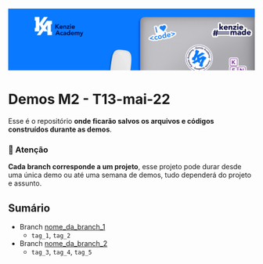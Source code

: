 ![](assets/20220724_114419_Linkedin.png)

# Demos M2 - T13-mai-22

Esse é o repositório **onde ficarão salvos os arquivos e códigos construídos durante as demos**.

### 🚨 Atenção

**Cada branch corresponde a um projeto**, esse projeto pode durar desde uma única demo ou até uma semana de demos, tudo dependerá do projeto e assunto.

## Sumário

- Branch [nome_da_branch_1](https://github.com/Kenzie-Academy-Brasil-Developers/demo-m2-mai-22/tree/branch_1)
  - `tag_1`, `tag_2`
- Branch [nome_da_branch_2](https://github.com/Kenzie-Academy-Brasil-Developers/demo-m2-mai-22/tree/branch_2)
  - `tag_3`, `tag_4`, `tag_5`
